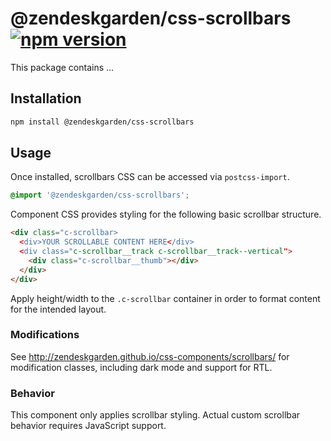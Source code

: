 # @zendeskgarden/css-scrollbars [![npm version](https://img.shields.io/npm/v/@zendeskgarden/css-scrollbars.svg?style=flat-square)](https://www.npmjs.com/package/@zendeskgarden/css-scrollbars)


This package contains ...

## Installation

```sh
npm install @zendeskgarden/css-scrollbars
```

## Usage

Once installed, scrollbars CSS can be accessed via `postcss-import`.

```css
@import '@zendeskgarden/css-scrollbars';
```

Component CSS provides styling for the following basic scrollbar structure.

```html
<div class="c-scrollbar>
  <div>YOUR SCROLLABLE CONTENT HERE</div>
  <div class="c-scrollbar__track c-scrollbar__track--vertical">
    <div class="c-scrollbar__thumb"></div>
  </div>
</div>
```

Apply height/width to the `.c-scrollbar` container in order to format
content for the intended layout.

### Modifications

See http://zendeskgarden.github.io/css-components/scrollbars/ for
modification classes, including dark mode and support for RTL.

### Behavior

This component only applies scrollbar styling. Actual custom scrollbar
behavior requires JavaScript support.
